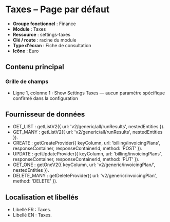 # Taxes – Page par défaut

- **Groupe fonctionnel** : Finance
- **Module** : Taxes
- **Ressource** : settings-taxes
- **Clé / route** : racine du module
- **Type d'écran** : Fiche de consultation
- **Icône** : Euro

## Contenu principal
### Grille de champs
- Ligne 1, colonne 1 : Show Settings Taxes — aucun paramètre spécifique confirmé dans la configuration

## Fournisseur de données
- GET_LIST : getListV2({
  url: 'v2/generic/all/runResults',
  nestedEntities
}).
- GET_MANY : getListV2({
  url: 'v2/generic/all/runResults',
  nestedEntities
}).
- CREATE : getCreateProvider({
  keyColumn,
  url: 'billing/invoicingPlans',
  responseContainer,
  responseContainerId,
  method: 'POST'
}).
- UPDATE : getUpdateProvider({
  keyColumn,
  url: 'billing/invoicingPlans',
  responseContainer,
  responseContainerId,
  method: 'PUT'
}).
- GET_ONE : getOneV2({
  keyColumn,
  url: 'v2/generic/invoicingPlan/',
  nestedEntities
}).
- DELETE_MANY : getDeleteProvider({
  url: 'v2/generic/invoicingPlan',
  method: 'DELETE'
}).

## Localisation et libellés
- Libellé FR : Taxes.
- Libellé EN : Taxes.